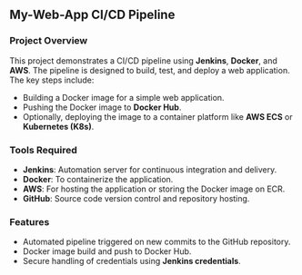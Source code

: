 ## My-Web-App CI/CD Pipeline

### Project Overview
This project demonstrates a CI/CD pipeline using **Jenkins**, **Docker**, and **AWS**. The pipeline is designed to build, test, and deploy a web application. The key steps include:

- Building a Docker image for a simple web application.
- Pushing the Docker image to **Docker Hub**.
- Optionally, deploying the image to a container platform like **AWS ECS** or **Kubernetes (K8s)**.

### Tools Required
- **Jenkins**: Automation server for continuous integration and delivery.
- **Docker**: To containerize the application.
- **AWS**: For hosting the application or storing the Docker image on ECR.
- **GitHub**: Source code version control and repository hosting.

### Features
- Automated pipeline triggered on new commits to the GitHub repository.
- Docker image build and push to Docker Hub.
- Secure handling of credentials using **Jenkins credentials**.

